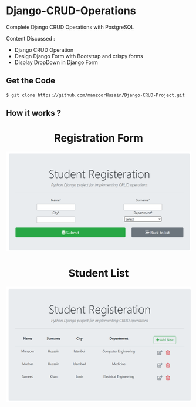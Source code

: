 # Django-CRUD-Operations
Complete Django CRUD Operations with PostgreSQL

Content Discussed :
 - Django CRUD Operation
 - Design Django Form with Bootstrap and crispy forms
 - Display DropDown in Django Form 

## Get the Code

```
$ git clone https://github.com/manzoorHusain/Django-CRUD-Project.git
```

 ## How it works ?


 

<h1 align="center">Registration Form</h1>

![Registration Form](/registration_form.PNG?raw=true)
<h1 align="center">Student List</h1>

![Student List](/student_list.PNG?raw=true)
